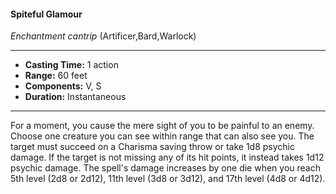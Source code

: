 #### Spiteful Glamour
*Enchantment cantrip* (Artificer,Bard,Warlock)
___
- **Casting Time:** 1 action
- **Range:** 60 feet
- **Components:** V, S
- **Duration:** Instantaneous
---
For a moment, you cause the mere sight of you to
be painful to an enemy. Choose one creature you
can see within range that can also see you. The
target must succeed on a Charisma saving throw or
take 1d8 psychic damage. If the target is not missing
any of its hit points, it instead takes 1d12 psychic
damage.
The spell's damage increases by one die when you
reach 5th level (2d8 or 2d12), 11th level (3d8 or 3d12),
and 17th level (4d8 or 4d12).
